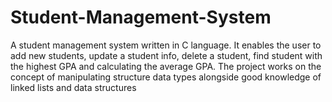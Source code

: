 # Student-Management-System
A student management system written in C language.
It enables the user to add new students, update a student info, delete a student, find student with the highest GPA and calculating the average GPA.
The project works on the concept of manipulating structure data types alongside good knowledge of linked lists and data structures
